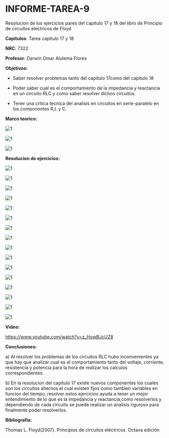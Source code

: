 # INFORME-TAREA-9

Resolucion de los ejercicios pares del capitulo 17 y 18 del libro de Principio de circuitos electricos de Floyd

**Capitulos**: Tarea capitulo 17 y 18

**NRC**: 7322

**Profesor**: Darwin Omar Alulema Flores

**Objetivos:** 

- Saber resolver problemas tanto del capitulo 17como del capitulo 18

- Poder saber cual es el comportamiento de la impedancia y reactancia en un circuito RLC y como saber resolver dichos circuitos.

- Tener una critica tecnica del analisis en circuitos en serie-paralelo en los componentes R,L y C.

**Marco teorico:** 

![1](https://github.com/mrvillegas/Informe_Tarea_9/blob/main/P%C3%A1gina%201.png)

![1](https://github.com/mrvillegas/Informe_Tarea_9/blob/main/P%C3%A1gina%202.png)

![1](https://github.com/mrvillegas/Informe_Tarea_9/blob/main/P%C3%A1gina%203.png)

**Resolucion de ejercicios:** 

![1](https://github.com/mrvillegas/Informe_Tarea_9/blob/main/tarea_9_completo_01.png)

![1](https://github.com/mrvillegas/Informe_Tarea_9/blob/main/tarea_9_completo_02.png)

![1](https://github.com/mrvillegas/Informe_Tarea_9/blob/main/tarea_9_completo_03.png)

![1](https://github.com/mrvillegas/Informe_Tarea_9/blob/main/tarea_9_completo_04.png)

![1](https://github.com/mrvillegas/Informe_Tarea_9/blob/main/tarea_9_completo_05.png)

![1](https://github.com/mrvillegas/Informe_Tarea_9/blob/main/tarea_9_completo_06.png)

![1](https://github.com/mrvillegas/Informe_Tarea_9/blob/main/tarea_9_completo_07.png)

![1](https://github.com/mrvillegas/Informe_Tarea_9/blob/main/tarea_9_completo_08.png)

![1](https://github.com/mrvillegas/Informe_Tarea_9/blob/main/tarea_9_completo_09.png)

![1](https://github.com/mrvillegas/Informe_Tarea_9/blob/main/tarea_9_completo_10.png)

![1](https://github.com/mrvillegas/Informe_Tarea_9/blob/main/tarea_9_completo_11.png)

![1](https://github.com/mrvillegas/Informe_Tarea_9/blob/main/tarea_9_completo_12.png)

![1](https://github.com/mrvillegas/Informe_Tarea_9/blob/main/tarea_9_completo_13.png)

![1](https://github.com/mrvillegas/Informe_Tarea_9/blob/main/tarea_9_completo_14.png)

![1](https://github.com/mrvillegas/Informe_Tarea_9/blob/main/tarea_9_completo_15.png)

![1](https://github.com/mrvillegas/Informe_Tarea_9/blob/main/tarea_9_completo_16.png)

**Video:**
 
 https://www.youtube.com/watch?v=z_HowBJcUZ8
 
 **Conclusiones:**
 
 a) Al resolver los problemas de los circuitos RLC hubo inconvenientes ya que hay que analizar cual es el comportamiento tanto del voltaje, corriente, resistencia y potencia para la hora de realizar los calculos correspondientes.
 
 b) En la resolucion del capitulo 17 existe nuevos componentes los cuales son los circuitos alternos el cual existen fijos como tambien variables en funcion del tiempo, resolver estos ejercicios ayuda a tener un mejor entendimiento de lo que es la impedancia y reactancia,como resolverlos y dependiendo de cada circuito se puede realizar un analisis riguroso para finalmente poder resolverlos.
 
  **Bibliografia:**
  
  Thomas L. Floyd(2007). Principios de circuitos eléctricos. Octava edición
  
